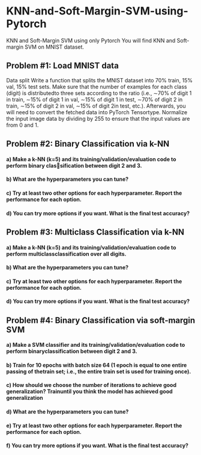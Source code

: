 # KNN-and-Soft-Margin-SVM-using-Pytorch
KNN and Soft-Margin SVM using only Pytorch 
You will find KNN and Soft-margin SVM on MNIST dataset. 
## Problem #1: Load MNIST data 

Data split
Write a function that splits the MNIST dataset into 70% train, 15% val, 15% test sets. Make sure that the number of examples for each class (digit) is distributedto three sets according to the ratio (i.e., ∼70% of digit 1 in train, ∼15% of digit 1 in val, ∼15% of digit 1 in test, ∼70% of digit 2 in train, ∼15% of digit 2 in val, ∼15% of digit 2in test, etc.). Afterwards, you will need to convert the fetched data into PyTorch Tensortype. Normalize the input image data by dividing by 255 to ensure that the input values are from 0 and 1.

## Problem #2: Binary Classification via k-NN 
#### a) Make a k-NN (k=5) and its training/validation/evaluation code to perform binary classification between digit 2 and 3.
#### b) What are the hyperparameters you can tune?
#### c) Try at least two other options for each hyperparameter. Report the performance for each option.
#### d) You can try more options if you want. What is the final test accuracy?


## Problem #3: Multiclass Classification via k-NN 
#### a) Make a k-NN (k=5) and its training/validation/evaluation code to perform multiclassclassification over all digits.
#### b) What are the hyperparameters you can tune?
#### c) Try at least two other options for each hyperparameter. Report the performance for each option.
#### d) You can try more options if you want. What is the final test accuracy?


## Problem #4: Binary Classification via soft-margin SVM 
#### a) Make a SVM classifier and its training/validation/evaluation code to perform binaryclassification between digit 2 and 3.
#### b) Train for 10 epochs with batch size 64 (1 epoch is equal to one entire passing of thetrain set; i.e., the entire train set is used for training once).
#### c) How should we choose the number of iterations to achieve good generalization? Trainuntil you think the model has achieved good generalization
#### d) What are the hyperparameters you can tune?
#### e) Try at least two other options for each hyperparameter. Report the performance for each option.
#### f) You can try more options if you want. What is the final test accuracy?


